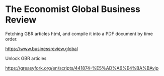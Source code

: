 # The Economist Global Business Review
Fetching GBR articles html, and compile it into a PDF document by time order.

https://www.businessreview.global

Unlock GBR articles

https://greasyfork.org/en/scripts/441874-%E5%AD%A6%E4%BA%BAvip
